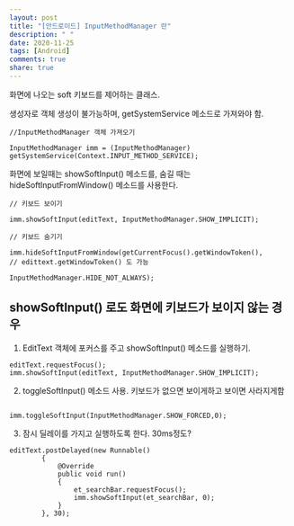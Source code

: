```yaml
---
layout: post
title: "[안드로이드] InputMethodManager 란"
description: " "
date: 2020-11-25
tags: [Android]
comments: true
share: true
---
```



화면에 나오는 soft 키보드를 제어하는 클래스.  

생성자로 객체 생성이 불가능하며, getSystemService 메소드로 가져와야 함.  


```
//InputMethodManager 객체 가져오기

InputMethodManager imm = (InputMethodManager) getSystemService(Context.INPUT_METHOD_SERVICE);
```


화면에 보일때는 showSoftInput() 메소드를, 숨길 때는 hideSoftInputFromWindow() 메소드를 사용한다.  

```
// 키보드 보이기

imm.showSoftInput(editText, InputMethodManager.SHOW_IMPLICIT);

// 키보드 숨기기

imm.hideSoftInputFromWindow(getCurrentFocus().getWindowToken(),         // edittext.getWindowToken() 도 가능

InputMethodManager.HIDE_NOT_ALWAYS);

```


## showSoftInput() 로도 화면에 키보드가 보이지 않는 경우  

1. EditText 객체에 포커스를 주고 showSoftInput() 메소드를 실행하기.  


```
editText.requestFocus();
imm.showSoftInput(editText, InputMethodManager.SHOW_IMPLICIT);

```

2. toggleSoftInput() 메소드 사용. 키보드가 없으면 보이게하고 보이면 사라지게함  

```

imm.toggleSoftInput(InputMethodManager.SHOW_FORCED,0);

```


3. 잠시 딜레이를 가지고 실행하도록 한다. 30ms정도?

```
editText.postDelayed(new Runnable()
        {
            @Override
            public void run()
            {
                et_searchBar.requestFocus();
                imm.showSoftInput(et_searchBar, 0);
            }
        }, 30);

```

